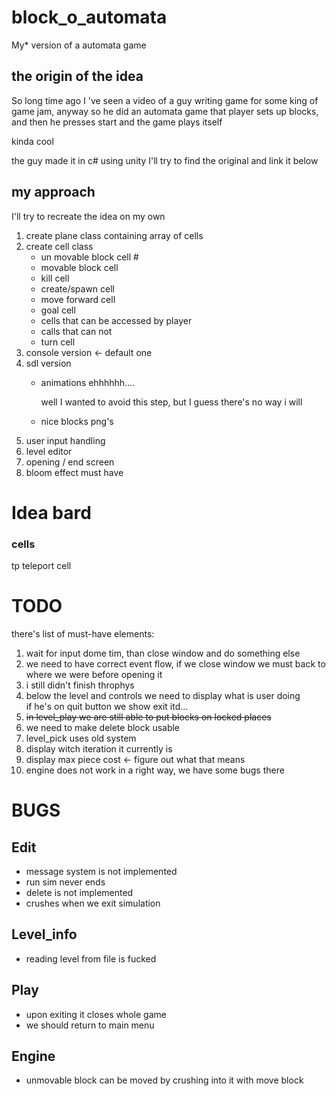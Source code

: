 # block_o_automata

My* version of a automata game

## the origin of the idea

So long time ago I 've seen a video of a guy writing game for some king of game jam, anyway so he did an automata game
that player sets up blocks, and then he presses start and the game plays itself

kinda cool

the guy made it in c# using unity I'll try to find the original and link it below

## my approach

I'll try to recreate the idea on my own

<ol>
<li> create plane class containing array of cells
<li> create cell class

- un movable block cell #
- movable block cell
- kill cell
- create/spawn cell
- move forward cell
- goal cell
- cells that can be accessed by player
- calls that can not
- turn cell

<li>console version <- default one  
<li>sdl version 

- animations ehhhhhh....

  well I wanted to avoid this step, but I guess there's no way i will
- nice blocks png's

<li> user input handling 
<li> level editor 
<li>opening / end screen

<li> bloom effect must have 
</ol>

# Idea bard

### cells

tp teleport cell

# TODO

there's list of must-have elements:
<ol>
<li> wait for input dome tim, than close window and do something else
<li> we need to have correct event flow, if we close window we must back to where we were before opening it
<li> i still didn't finish throphys
<li> below the level and controls we need to display what is user doing<br>
if he's on quit button we show exit itd...
<li> <del>in level_play we are still able to put blocks on locked places</del>
<li> we need to make delete block usable
<li> level_pick uses old system 
<li> display witch iteration it currently is
<li> display max piece cost <- figure out what that means
<li> engine does not work in a right way,
we have some bugs there  


</ol>

# BUGS

## Edit

- message system is not implemented
- run sim never ends
- delete is not implemented
- crushes when we exit simulation 

## Level_info
- reading level from file is fucked 

## Play
- upon exiting it closes whole game 
- we should return to main menu 

## Engine 
- unmovable block can be moved by crushing into it with move block

